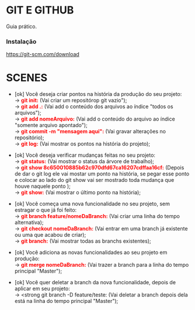 # GIT E GITHUB

Guia prático.

### Instalação

https://git-scm.com/download

# SCENES

- [ok] Você deseja criar pontos na história da produção do seu projeto:<br>
    -> <strong>git init:</strong> (Vai criar um repositórop git vazio"); <br> 
    -> <strong>git add .:</strong> (Vai add o conteúdo dos arquivos ao índice "todos os arquivos");<br>
    -> <strong>git add nomeArquivo:</strong> (Vai add o conteúdo do arquivo ao índice "somente arquivo apontado");<br>
    -> <strong>git commit -m "mensagem aqui":</strong> (Vai gravar alterações no repositório);<br>
    -> <strong>git log:</strong> (Vai mostrar os pontos na história do projeto);<br>

- [ok] Você deseja verificar mudanças feitas no seu projeto:<br>
    -> <strong>git status:</strong> (Vai mostrar o status da árvore de trabalho);<br>
    -> <strong>git show 8c650010885b62c970dfd67ca16207cdffaa16cf:</strong> (Depois de dar o git log ele vai mostar um ponto na história, se pegar esse ponto e colocar ao lado do git show vai ser mostrado toda mudança que houve naquele ponto );<br>
    -> <strong>git show:</strong> (Vai mostrar o último ponto na história);<br>

- [ok] Você começa uma nova funcionalidade no seu projeto, sem estragar o que já foi feito:<br>
    -> <strong>git branch feature/nomeDaBranch:</strong> (Vai criar uma linha do tempo alternativa);<br>
    -> <strong>git checkout nomeDaBranch:</strong> (Vai entrar em uma branch já existente ou uma que acabou de criar);<br>
    -> <strong>git branch:</strong> (Vai mostrar todas as branchs existentes);<br>

- [ok] Você adiciona as novas funcionalidades ao seu projeto em produção: <br>
    -> <strong>git merge nomeDaBranch:</strong> (Vai trazer a branch para a linha do tempo principal "Master");<br>

- [ok] Você quer deletar a branch da nova funcionalidade, depois de aplicar em seu projeto:<br>
    -> <strong git branch -D feature/teste:</strong> (Vai deletar a branch depois dela está na linha do tempo principal "Master");<br>

<style>
    strong {
        color: red;
    }
</style>
